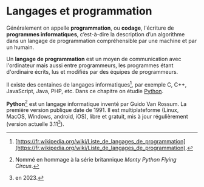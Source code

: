 
# Langages et programmation

Généralement on appelle **programmation**, ou **codage**, l'écriture de **programmes informatiques**, c’est-à-dire la description d’un algorithme dans un langage de programmation compréhensible par une machine et par un humain.

Un **langage de programmation** est un moyen de communication avec l'ordinateur mais aussi entre programmeurs, les programmes étant d'ordinaire écrits, lus et modifiés par des équipes de programmeurs.

Il existe des centaines de langages informatiques[^1], par exemple C, C++, JavaScript, Java, PHP, etc. Dans ce chapitre on étudie [Python](https://python.org).

**Python**[^2] est un langage informatique inventé par Guido Van Rossum. La première version publique date de 1991. Il est multiplateforme (Linux, MacOS, Windows, android, iOS), libre et gratuit, mis à jour régulièrement (version actuelle 3.11[^3]).

[^1]: [https://fr.wikipedia.org/wiki/Liste_de_langages_de_programmation](https://fr.wikipedia.org/wiki/Liste_de_langages_de_programmation).
[^2]: Nommé en hommage à la série britannique *Monty Python Flying Circus*.
[^3]: en 2023.
